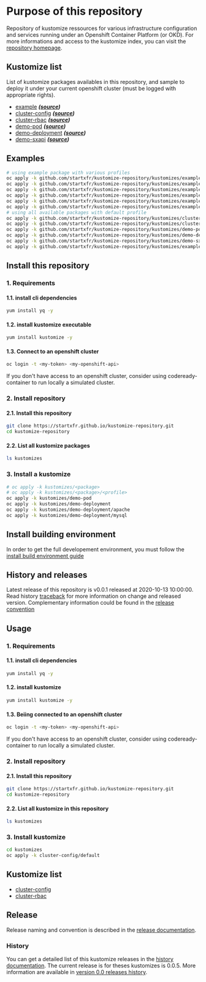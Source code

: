 # Purpose of this repository

Repository of kustomize ressources for various infrastructure configuration and services running under an Openshift Container Platform (or OKD).
For more informations and access to the kustomize index, you can visit the [repository homepage](https://startxfr.github.io/kustomize-repository).

## Kustomize list

List of kustomize packages availables in this repository, and sample to deploy it under your current openshift cluster (must be logged with appropriate rights).

- [example](packages/example.md) ***([source](https://github.com/startxfr/kustomize-repository/tree/master/kustomizes/example))***
- [cluster-config](packages/cluster-config.md) ***([source](https://github.com/startxfr/kustomize-repository/tree/master/kustomizes/cluster-config))***
- [cluster-rbac](packages/cluster-rbac.md) ***([source](https://github.com/startxfr/kustomize-repository/tree/master/kustomizes/cluster-rbac))***
- [demo-pod](packages/demo-pod.md) ***([source](https://github.com/startxfr/kustomize-repository/tree/master/kustomizes/demo-pod))***
- [demo-deployment](packages/demo-deployment.md) ***([source](https://github.com/startxfr/kustomize-repository/tree/master/kustomizes/demo-deployment))***
- [demo-sxapi](packages/demo-sxapi.md) ***([source](https://github.com/startxfr/kustomize-repository/tree/master/kustomizes/demo-sxapi))***

## Examples

```bash
# using example package with various profiles
oc apply -k github.com/startxfr/kustomize-repository/kustomizes/example
oc apply -k github.com/startxfr/kustomize-repository/kustomizes/example/base
oc apply -k github.com/startxfr/kustomize-repository/kustomizes/example/overlays/default
oc apply -k github.com/startxfr/kustomize-repository/kustomizes/example/overlays/single
oc apply -k github.com/startxfr/kustomize-repository/kustomizes/example/overlays/heavy
oc apply -k github.com/startxfr/kustomize-repository/kustomizes/example/overlays/dev
# using all available packages with default profile
oc apply -k github.com/startxfr/kustomize-repository/kustomizes/cluster-config
oc apply -k github.com/startxfr/kustomize-repository/kustomizes/cluster-rbac
oc apply -k github.com/startxfr/kustomize-repository/kustomizes/demo-pod
oc apply -k github.com/startxfr/kustomize-repository/kustomizes/demo-deployment
oc apply -k github.com/startxfr/kustomize-repository/kustomizes/demo-sxapi
oc apply -k github.com/startxfr/kustomize-repository/kustomizes/example
```

## Install this repository

### 1. Requirements

#### 1.1. install cli dependencies

```bash
yum install yq -y
```

#### 1.2. install kustomize executable

```bash
yum install kustomize -y
```

#### 1.3. Connect to an openshift cluster

```bash
oc login -t <my-token> <my-openshift-api>
```

If you don't have access to an openshift cluster, consider using codeready-container to
run locally a simulated cluster.

### 2. Install repository

#### 2.1. Install this repository

```bash
git clone https://startxfr.github.io/kustomize-repository.git
cd kustomize-repository
```

#### 2.2. List all kustomize packages

```bash
ls kustomizes
```

### 3. Install a kustomize

```bash
# oc apply -k kustomizes/<package>
# oc apply -k kustomizes/<package>/<profile>
oc apply -k kustomizes/demo-pod
oc apply -k kustomizes/demo-deployment
oc apply -k kustomizes/demo-deployment/apache
oc apply -k kustomizes/demo-deployment/mysql
```

## Install building environment

In order to get the full developement environment, you must follow the [install build environment guide](install-build)

## History and releases

Latest release of this repository is v0.0.1 released at 2020-10-13 10:00:00. Read history [traceback](history) for more information
on change and released version. Complementary information could be found in the [release convention](releases)











## Usage

### 1. Requirements

#### 1.1. install cli dependencies

```bash
yum install yq -y
```

#### 1.2. install kustomize

```bash
yum install kustomize -y
```

#### 1.3. Beiing connected to an openshift cluster

```bash
oc login -t <my-token> <my-openshift-api>
```

If you don't have access to an openshift cluster, consider using codeready-container to
run locally a simulated cluster.

### 2. Install repository

#### 2.1. Install this repository

```bash
git clone https://startxfr.github.io/kustomize-repository.git
cd kustomize-repository
```

#### 2.2. List all kustomize in this repository

```bash
ls kustomizes
```

### 3. Install kustomize

```bash
cd kustomizes
oc apply -k cluster-config/default
```

## Kustomize list

- [cluster-config](https://github.com/startxfr/kustomize-repository/tree/master/kustomizes/cluster-config)
- [cluster-rbac](https://github.com/startxfr/kustomize-repository/tree/master/kustomizes/cluster-rbac)

## Release

Release naming and convention is described in the [release documentation](./releases.md).

### History

You can get a detailed list of this kustomize releases in the [history documentation](./history.md).
The current release is for theses kustomizes is 0.0.5. More information are available in [version 0.0 releases history](./history.md#version-00x-chanteix).
